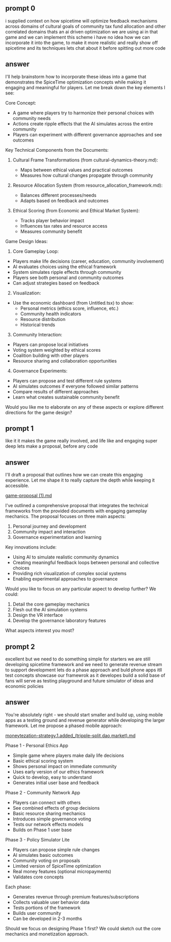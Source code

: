 ## prompt 0
i supplied context on how spicetime will optimize feedback mechanisms across domains of cultural goals of community
tax fund allocation and other correlated domains
thats an ai driven optimization
we are using ai in that game and we can implement this scheme
i have no idea how we can incorporate it into the game, to make it more realistic and really show off spicetime and its techniques
lets chat about it before spitting out more code

## answer
I'll help brainstorm how to incorporate these ideas into a game that demonstrates the SpiceTime optimization concepts while making it engaging and meaningful for players. Let me break down the key elements I see:

Core Concept:
- A game where players try to harmonize their personal choices with community needs
- Actions create ripple effects that the AI simulates across the entire community
- Players can experiment with different governance approaches and see outcomes

Key Technical Components from the Documents:
1. Cultural Frame Transformations (from cultural-dynamics-theory.md):
    - Maps between ethical values and practical outcomes
    - Measures how cultural changes propagate through community

2. Resource Allocation System (from resource_allocation_framework.md):
    - Balances different processes/needs
    - Adapts based on feedback and outcomes

3. Ethical Scoring (from Economic and Ethical Market System):
    - Tracks player behavior impact
    - Influences tax rates and resource access
    - Measures community benefit

Game Design Ideas:

1. Core Gameplay Loop:
- Players make life decisions (career, education, community involvement)
- AI evaluates choices using the ethical framework
- System simulates ripple effects through community
- Players see both personal and community outcomes
- Can adjust strategies based on feedback

2. Visualization:
- Use the economic dashboard (from Untitled.tsx) to show:
    - Personal metrics (ethics score, influence, etc.)
    - Community health indicators
    - Resource distribution
    - Historical trends

3. Community Interaction:
- Players can propose local initiatives
- Voting system weighted by ethical scores
- Coalition building with other players
- Resource sharing and collaboration opportunities

4. Governance Experiments:
- Players can propose and test different rule systems
- AI simulates outcomes if everyone followed similar patterns
- Compare results of different approaches
- Learn what creates sustainable community benefit

Would you like me to elaborate on any of these aspects or explore different directions for the game design?

## prompt 1
like it
it makes the game really involved, and life like and engaging
super deep
lets make a proposal, before any code

## answer
I'll draft a proposal that outlines how we can create this engaging experience. Let me shape it to really capture the depth while keeping it accessible.

[game-proposal (1).md](game-proposal%20%281%29.md)

I've outlined a comprehensive proposal that integrates the technical frameworks from the provided documents with engaging gameplay mechanics. The proposal focuses on three main aspects:

1. Personal journey and development
2. Community impact and interaction
3. Governance experimentation and learning

Key innovations include:
- Using AI to simulate realistic community dynamics
- Creating meaningful feedback loops between personal and collective choices
- Providing rich visualization of complex social systems
- Enabling experimental approaches to governance

Would you like to focus on any particular aspect to develop further? We could:
1. Detail the core gameplay mechanics
2. Flesh out the AI simulation systems
3. Design the VR interface
4. Develop the governance laboratory features

What aspects interest you most?

## prompt 2
excellent
but we need to do something simple for starters
we are still developing spicetime framework
and we need to generate revenue stream
to support development
lets do a phase approach
and buld phone apps
itll test concepts
showcase our framewrok as it developes
build a solid base of fans
will serve as testing playground
and future simulator of ideas
and economic policies

## answer
You're absolutely right - we should start smaller and build up, using mobile apps as a testing ground and revenue generator while developing the larger framework. Let me propose a phased mobile approach:

[moneytezation-strategy.1.added_(tripple-split,dao,market).md](moneytezation-strategy.1.added_%28tripple-split%2Cdao%2Cmarket%29.md)

Phase 1 - Personal Ethics App
- Simple game where players make daily life decisions
- Basic ethical scoring system
- Shows personal impact on immediate community
- Uses early version of our ethics framework
- Quick to develop, easy to understand
- Generates initial user base and feedback

Phase 2 - Community Network App
- Players can connect with others
- See combined effects of group decisions
- Basic resource sharing mechanics
- Introduces simple governance voting
- Tests our network effects models
- Builds on Phase 1 user base

Phase 3 - Policy Simulator Lite
- Players can propose simple rule changes
- AI simulates basic outcomes
- Community voting on proposals
- Limited version of SpiceTime optimization
- Real money features (optional micropayments)
- Validates core concepts

Each phase:
- Generates revenue through premium features/subscriptions
- Collects valuable user behavior data
- Tests portions of the framework
- Builds user community
- Can be developed in 2-3 months

Should we focus on designing Phase 1 first? We could sketch out the core mechanics and monetization approach.